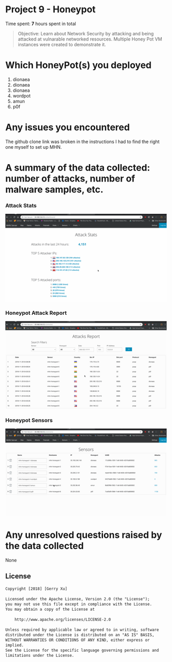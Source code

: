 # Project 9 - Honeypot

Time spent: **7** hours spent in total

> Objective: Learn about Network Security by attacking and being attacked at vulnarable networked resources. Multiple Honey Pot VM instances were created to demonstrate it.

# Which HoneyPot(s) you deployed
1. dionaea
2. dionaea
3. dionaea
4. wordpot
5. amun
6. p0f

# Any issues you encountered
The github clone link was broken in the instructions I had to find the right one myself to set up MHN.

# A summary of the data collected: number of attacks, number of malware samples, etc.
### Attack Stats
![](mhn.gif)

### Honeypot Attack Report
![](attack_report.gif)

### Honeypot Sensors
![](sensors.gif)

# Any unresolved questions raised by the data collected
None

## License

    Copyright [2018] [Gerry Xu]

    Licensed under the Apache License, Version 2.0 (the "License");
    you may not use this file except in compliance with the License.
    You may obtain a copy of the License at

        http://www.apache.org/licenses/LICENSE-2.0

    Unless required by applicable law or agreed to in writing, software
    distributed under the License is distributed on an "AS IS" BASIS,
    WITHOUT WARRANTIES OR CONDITIONS OF ANY KIND, either express or implied.
    See the License for the specific language governing permissions and
    limitations under the License.
